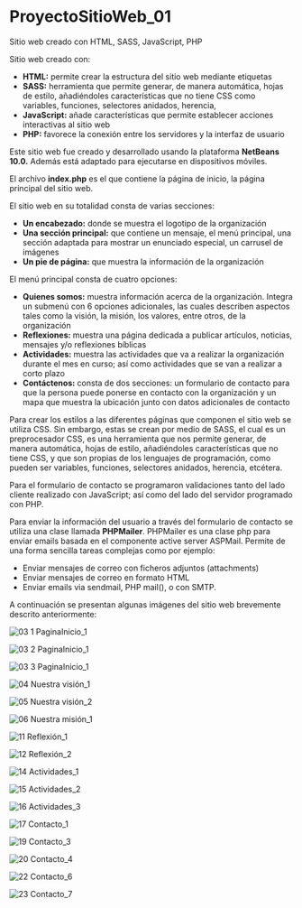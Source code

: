 # ProyectoSitioWeb_01
Sitio web creado con HTML, SASS, JavaScript, PHP

Sitio web creado con:
- **HTML:** permite crear la estructura del sitio web mediante etiquetas
- **SASS:** herramienta que permite generar, de manera automática, hojas de estilo, añadiéndoles características que no tiene CSS como variables, funciones, selectores anidados, herencia,
- **JavaScript:** añade características que permite establecer acciones interactivas al sitio web
- **PHP:** favorece la conexión entre los servidores y la interfaz de usuario

Este sitio web fue creado y desarrollado usando la plataforma **NetBeans 10.0.** Además está adaptado para ejecutarse en dispositivos móviles.

El archivo **index.php** es el que contiene la página de inicio, la página principal del sitio web.

El sitio web en su totalidad consta de varias secciones: 
- **Un encabezado:** donde se muestra el logotipo de la organización
- **Una sección principal:** que contiene un mensaje, el menú principal, una sección adaptada para mostrar un enunciado especial, un carrusel de imágenes 
- **Un pie de página:** que muestra la información de la organización

El menú principal consta de cuatro opciones: 
- **Quienes somos:** muestra información acerca de la organización. Integra un submenú con 6 opciones adicionales, las cuales describen aspectos tales como la visión, la misión, los valores, entre otros, de la organización
- **Reflexiones:** muestra una página dedicada a publicar artículos, noticias, mensajes y/o reflexiones bíblicas
- **Actividades:** muestra las actividades que va a realizar la organización durante el mes en curso; así como actividades que se van a realizar a corto plazo 
- **Contáctenos:** consta de dos secciones: un formulario de contacto para que la persona puede ponerse en contacto con la organización y un mapa que muestra la ubicación junto con datos adicionales de contacto

Para crear los estilos a las diferentes páginas que componen el sitio web se utiliza CSS. Sin embargo, estas se crean por medio de SASS, el cual es un preprocesador CSS, es una herramienta que nos permite generar, de manera automática, hojas de estilo, añadiéndoles características que no tiene CSS, y que son propias de los lenguajes de programación, como pueden ser variables, funciones, selectores anidados, herencia, etcétera.

Para el formulario de contacto se programaron validaciones tanto del lado cliente realizado con JavaScript; así como del lado del servidor programado con PHP.

Para enviar la información del usuario a través del formulario de contacto se utiliza una clase llamada **PHPMailer**. PHPMailer es una clase php para enviar emails basada en el componente active server ASPMail. Permite de una forma sencilla tareas complejas como por ejemplo:
- Enviar mensajes de correo con ficheros adjuntos (attachments) 
- Enviar mensajes de correo en formato HTML 
- Enviar emails via sendmail, PHP mail(), o con SMTP.

A continuación se presentan algunas imágenes del sitio web brevemente descrito anteriormente:

![03 1  PaginaInicio_1](https://user-images.githubusercontent.com/98922137/187338325-d87702f0-33df-4372-aa27-35f2830deda2.jpg)

![03 2  PaginaInicio_1](https://user-images.githubusercontent.com/98922137/187338329-afe93713-e8c1-4adf-9ba3-01a3320df54b.jpg)

![03 3  PaginaInicio_1](https://user-images.githubusercontent.com/98922137/187338330-ae3284ab-532f-40e5-809b-3f60d97811ac.jpg)

![04  Nuestra visión_1](https://user-images.githubusercontent.com/98922137/187338553-c881d690-a17d-4463-810a-9ade5915aee8.jpg)

![05  Nuestra visión_2](https://user-images.githubusercontent.com/98922137/187338556-ca6174e1-8ae5-4faf-82b5-a8a41e100062.jpg)

![06  Nuestra misión_1](https://user-images.githubusercontent.com/98922137/187338558-36d3420c-c48e-4bb3-84a3-7982641e3622.jpg)

![11  Reflexión_1](https://user-images.githubusercontent.com/98922137/187338560-64c2fc7e-0979-403a-91a4-20c8358230cf.jpg)

![12  Reflexión_2](https://user-images.githubusercontent.com/98922137/187338562-8d582194-ad22-42b6-a2cf-aabfc6b70574.jpg)

![14  Actividades_1](https://user-images.githubusercontent.com/98922137/187338564-14f871b2-9831-410b-a68b-39c59d95a638.jpg)

![15  Actividades_2](https://user-images.githubusercontent.com/98922137/187338565-7670c561-dca0-4b6b-8b73-3c369ef2753e.jpg)

![16  Actividades_3](https://user-images.githubusercontent.com/98922137/187338566-5816a4bd-c8e7-41de-97a0-760f24c0bafe.jpg)

![17  Contacto_1](https://user-images.githubusercontent.com/98922137/187338567-20bc3d6a-da5a-457e-9367-bcebeffe79c3.jpg)

![19  Contacto_3](https://user-images.githubusercontent.com/98922137/187338569-b1363693-8d41-4cd2-86b7-15fd7008320b.jpg)

![20  Contacto_4](https://user-images.githubusercontent.com/98922137/187338570-fcca53fe-19ae-4609-a28a-855ab69a011d.jpg)

![22  Contacto_6](https://user-images.githubusercontent.com/98922137/187338571-94d378ca-8063-4ad7-bdfe-aeffa1b56ac9.png)

![23  Contacto_7](https://user-images.githubusercontent.com/98922137/187338572-438ca1e0-a0d2-4895-ad7f-bc2fb3ffff5e.jpg)
